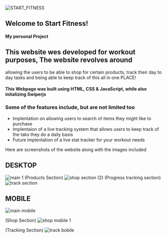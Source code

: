 ![START_FITNESS](https://github.com/DanielsWebDevelopment/Start-Fitness-Website/assets/129445203/9cf7641a-5436-4766-9a35-5a09f9f483ad)

## Welcome to Start Fitness! 
#### My personal Project

## This website wes developed for workout purposes, The website revolves around 
allowing the users to be able to shop for certain products, track their day to day tasks and 
being able to keep track of this all in one PLACE! 

#### This Webpage was built using HTML, CSS & JavaScript, while also initalizing Swiperjs

### Some of the features include, but are not limited too
* Implentation on allowing users to search of items they might like to purchase
* Implentaion of a live tracking system that allows users to keep track of the taks they do a daily basis
* Future implentation of a live stat tracker for your workout needs

Here are screenshots of the website 
along with the images included

## DESKTOP
![main 1](https://github.com/DanielsWebDevelopment/Start-Fitness-Website/assets/129445203/ecb8a9a4-21a7-4fa7-8e89-725eb1223731) 
(Products Section)
![shop section (2)](https://github.com/DanielsWebDevelopment/Start-Fitness-Website/assets/129445203/0d0908aa-674a-4dc2-b20a-b9aaacf2a7de)
(Progress tracking section)
![track section](https://github.com/DanielsWebDevelopment/Start-Fitness-Website/assets/129445203/6498801f-4f45-4649-b578-f35989fda03d)

## MOBILE
![main mobile](https://github.com/DanielsWebDevelopment/Start-Fitness-Website/assets/129445203/5838199c-0904-4d3c-a4cc-3ec0232ba79a)

(Shop Section)
![shop mobile 1](https://github.com/DanielsWebDevelopment/Start-Fitness-Website/assets/129445203/bee09edf-98c5-441a-a2c3-e1624f5b2df7)

(Tracking Section)
![track bobile](https://github.com/DanielsWebDevelopment/Start-Fitness-Website/assets/129445203/555e6bec-f97b-42c6-87d6-4ba83a893eff)
